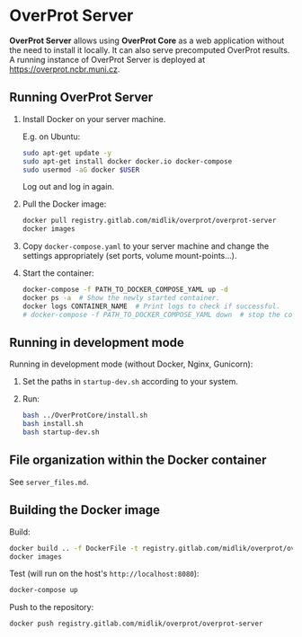 # OverProt Server

**OverProt Server** allows using **OverProt Core** as a web application without the need to install it locally. It can also serve precomputed OverProt results.
A running instance of OverProt Server is deployed at <https://overprot.ncbr.muni.cz>.

## Running OverProt Server

1. Install Docker on your server machine.

   E.g. on Ubuntu:

    ```bash
    sudo apt-get update -y
    sudo apt-get install docker docker.io docker-compose
    sudo usermod -aG docker $USER
    ```

    Log out and log in again.

2. Pull the Docker image:

    ```bash
    docker pull registry.gitlab.com/midlik/overprot/overprot-server
    docker images
    ```

3. Copy `docker-compose.yaml` to your server machine and change the settings appropriately (set ports, volume mount-points...).

4. Start the container:

    ```bash
    docker-compose -f PATH_TO_DOCKER_COMPOSE_YAML up -d
    docker ps -a  # Show the newly started container.
    docker logs CONTAINER_NAME  # Print logs to check if successful. 
    # docker-compose -f PATH_TO_DOCKER_COMPOSE_YAML down  # stop the container
    ```

## Running in development mode

Running in development mode (without Docker, Nginx, Gunicorn):

1. Set the paths in `startup-dev.sh` according to your system.

2. Run:

   ```bash
   bash ../OverProtCore/install.sh
   bash install.sh
   bash startup-dev.sh
   ```

## File organization within the Docker container

See `server_files.md`.

## Building the Docker image

Build:

```bash
docker build .. -f DockerFile -t registry.gitlab.com/midlik/overprot/overprot-server
docker images
```

Test (will run on the host's `http://localhost:8080`):

```bash
docker-compose up
```

Push to the repository:

```bash
docker push registry.gitlab.com/midlik/overprot/overprot-server
```
